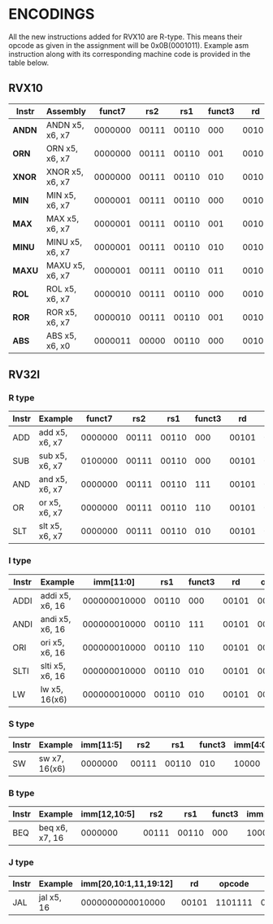 # ENCODINGS
All the new instructions added for RVX10 are R-type.
This means their opcode as given in the assignment will be 0x0B(0001011).
Example asm instruction along with its corresponding machine code is provided in the table below.

## RVX10
| Instr    | Assembly        | funct7  | rs2   | rs1   | funct3 | rd    | opcode  | Binary Encoding                         | Hex            |
| -------- | --------------- | ------- | ----- | ----- | ------ | ----- | ------- | --------------------------------------- | -------------- |
| **ANDN** | ANDN x5, x6, x7 | 0000000 | 00111 | 00110 | 000    | 00101 | 0001011 | `0000000_00111_00110_000_00101_0001011` | **0x00E3028B** |
| **ORN**  | ORN  x5, x6, x7 | 0000000 | 00111 | 00110 | 001    | 00101 | 0001011 | `0000000_00111_00110_001_00101_0001011` | **0x00E3128B** |
| **XNOR** | XNOR x5, x6, x7 | 0000000 | 00111 | 00110 | 010    | 00101 | 0001011 | `0000000_00111_00110_010_00101_0001011` | **0x00E3228B** |
| **MIN**  | MIN  x5, x6, x7 | 0000001 | 00111 | 00110 | 000    | 00101 | 0001011 | `0000001_00111_00110_000_00101_0001011` | **0x04E3028B** |
| **MAX**  | MAX  x5, x6, x7 | 0000001 | 00111 | 00110 | 001    | 00101 | 0001011 | `0000001_00111_00110_001_00101_0001011` | **0x04E3128B** |
| **MINU** | MINU x5, x6, x7 | 0000001 | 00111 | 00110 | 010    | 00101 | 0001011 | `0000001_00111_00110_010_00101_0001011` | **0x04E3228B** |
| **MAXU** | MAXU x5, x6, x7 | 0000001 | 00111 | 00110 | 011    | 00101 | 0001011 | `0000001_00111_00110_011_00101_0001011` | **0x04E3328B** |
| **ROL**  | ROL  x5, x6, x7 | 0000010 | 00111 | 00110 | 000    | 00101 | 0001011 | `0000010_00111_00110_000_00101_0001011` | **0x08E3028B** |
| **ROR**  | ROR  x5, x6, x7 | 0000010 | 00111 | 00110 | 001    | 00101 | 0001011 | `0000010_00111_00110_001_00101_0001011` | **0x08E3128B** |
| **ABS**  | ABS  x5, x6, x0 | 0000011 | 00000 | 00110 | 000    | 00101 | 0001011 | `0000011_00000_00110_000_00101_0001011` | **0x0C03028B** |

## RV32I
### R type
| Instr | Example        | funct7  | rs2   | rs1   | funct3 | rd    | opcode  | Binary                                  | Hex            |
| ----- | -------------- | ------- | ----- | ----- | ------ | ----- | ------- | --------------------------------------- | -------------- |
| ADD   | add x5, x6, x7 | 0000000 | 00111 | 00110 | 000    | 00101 | 0110011 | `0000000_00111_00110_000_00101_0110011` | **0x00E302B3** |
| SUB   | sub x5, x6, x7 | 0100000 | 00111 | 00110 | 000    | 00101 | 0110011 | `0100000_00111_00110_000_00101_0110011` | **0x40E302B3** |
| AND   | and x5, x6, x7 | 0000000 | 00111 | 00110 | 111    | 00101 | 0110011 | `0000000_00111_00110_111_00101_0110011` | **0x00E372B3** |
| OR    | or  x5, x6, x7 | 0000000 | 00111 | 00110 | 110    | 00101 | 0110011 | `0000000_00111_00110_110_00101_0110011` | **0x00E362B3** |
| SLT   | slt x5, x6, x7 | 0000000 | 00111 | 00110 | 010    | 00101 | 0110011 | `0000000_00111_00110_010_00101_0110011` | **0x00E312B3** |

### I type
| Instr | Example         | imm[11:0]    | rs1   | funct3 | rd    | opcode  | Binary                                 | Hex            |
| ----- | --------------- | ------------ | ----- | ------ | ----- | ------- | -------------------------------------- | -------------- |
| ADDI  | addi x5, x6, 16 | 000000010000 | 00110 | 000    | 00101 | 0010011 | `000000010000_00110_000_00101_0010011` | **0x01030293** |
| ANDI  | andi x5, x6, 16 | 000000010000 | 00110 | 111    | 00101 | 0010011 | `000000010000_00110_111_00101_0010011` | **0x01037293** |
| ORI   | ori  x5, x6, 16 | 000000010000 | 00110 | 110    | 00101 | 0010011 | `000000010000_00110_110_00101_0010011` | **0x01036293** |
| SLTI  | slti x5, x6, 16 | 000000010000 | 00110 | 010    | 00101 | 0010011 | `000000010000_00110_010_00101_0010011` | **0x01031293** |
| LW    | lw x5, 16(x6)   | 000000010000 | 00110 | 010    | 00101 | 0000011 | `000000010000_00110_010_00101_0000011` | **0x01031283** |

### S type
| Instr | Example       | imm[11:5] | rs2   | rs1   | funct3 | imm[4:0] | opcode  | Binary                                  | Hex            |
| ----- | ------------- | --------- | ----- | ----- | ------ | -------- | ------- | --------------------------------------- | -------------- |
| SW    | sw x7, 16(x6) | 0000000   | 00111 | 00110 | 010    | 10000    | 0100011 | `0000000_00111_00110_010_10000_0100011` | **0x00E32223** |

### B type
| Instr | Example | imm[12,10:5] | rs2 | rs1 | funct3 | imm[4:1,11] | opcode | Binary | Hex |
|-------|---------|--------------|-----|-----|--------|-------------|--------|--------|-----|
| BEQ | beq x6, x7, 16 | 0000000 | 00111 | 00110 | 000 | 10000 | 1100011 | 0000000_00111_00110_000_10000_1100011 | 0x00E30663 |

### J type
| Instr | Example | imm[20,10:1,11,19:12] | rd | opcode | Binary | Hex |
|-------|---------|------------------------|----|--------|--------|-----|
| JAL | jal x5, 16 | 0000000000010000 | 00101 | 1101111 | 0000000000010000_00101_1101111 | 0x010002EF |